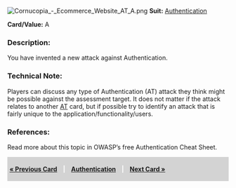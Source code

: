 ![Cornucopia_-_Ecommerce_Website_AT_A.png](Cornucopia_-_Ecommerce_Website_AT_A.png
"Cornucopia_-_Ecommerce_Website_AT_A.png") **Suit:**
[Authentication](Cornucopia_-_Ecommerce_Website_-_AT "wikilink")

**Card/Value:** A

### Description:

You have invented a new attack against Authentication.

### Technical Note:

Players can discuss any type of Authentication (AT) attack they think
might be possible against the assessment target. It does not matter if
the attack relates to another
[AT](Cornucopia_-_Ecommerce_Website_-_AT "wikilink") card, but if
possible try to identify an attack that is fairly unique to the
application/functionality/users.

### References:

Read more about this topic in OWASP’s free Authentication Cheat Sheet.

<div style="padding:5px;background:LightGray;color:White;font-weight:bold;">

[« Previous Card](Cornucopia_-_Ecommerce_Website_-_AT_K "wikilink")
<span style="padding-left:10px;padding-right:10px;"> |</span>
[Authentication](Cornucopia_-_Ecommerce_Website_-_AT "wikilink")
<span style="padding-left:10px;padding-right:10px;"> |</span> [Next Card
»](Cornucopia_-_Ecommerce_Website_-_SM_2 "wikilink")

</div>